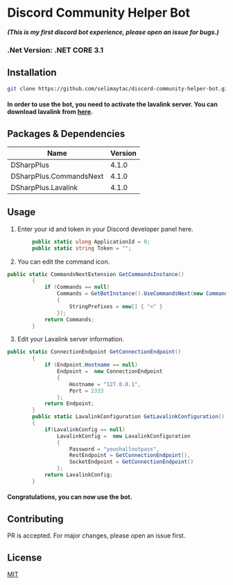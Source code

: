 # Discord Community Helper Bot
***(This is my first discord bot experience, please open an issue for bugs.)***
### .Net Version: .NET CORE 3.1 ###
## Installation
```bash
git clone https://github.com/selimaytac/discord-community-helper-bot.git
```
#### In order to use the bot, you need to activate the lavalink server. You can download lavalink from [here](https://github.com/freyacodes/Lavalink). ####
## Packages & Dependencies
Name    | Version 
------------- | -------------
DSharpPlus  |   4.1.0
DSharpPlus.CommandsNext  |  4.1.0
DSharpPlus.Lavalink  |  4.1.0
## Usage
1. Enter your id and token in your Discord developer panel here.
```csharp
        public static ulong ApplicationId = 0;
        public static string Token = "";
```
2. You can edit the command icon.
```csharp
public static CommandsNextExtension GetCommandsInstance()
        {
            if (Commands == null)
                Commands = GetBotInstance().UseCommandsNext(new CommandsNextConfiguration()
                {
                    StringPrefixes = new[] { "<" }
                });
            return Commands;
        }
```
3. Edit your Lavalink server information.
```csharp
public static ConnectionEndpoint GetConnectionEndpoint()
        {
            if (Endpoint.Hostname == null)
                Endpoint =  new ConnectionEndpoint
                {
                    Hostname = "127.0.0.1",
                    Port = 2333
                };
            return Endpoint;
        }
        public static LavalinkConfiguration GetLavalinkConfiguration()
        {
            if(LavalinkConfig == null)
                LavalinkConfig =  new LavalinkConfiguration
                {
                    Password = "youshallnotpass",
                    RestEndpoint = GetConnectionEndpoint(),
                    SocketEndpoint = GetConnectionEndpoint()
                };
            return LavalinkConfig;
        }
```
#### Congratulations, you can now use the bot. ####
## Contributing ###
PR is accepted. For major changes, please open an issue first.
## License
[MIT](https://choosealicense.com/licenses/mit/)
